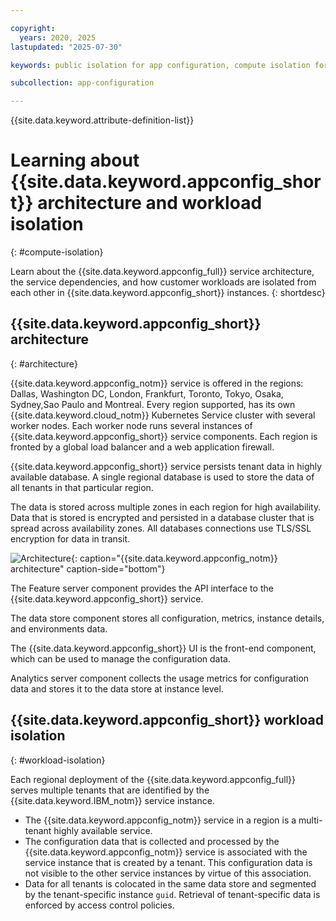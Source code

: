 ```yaml
---

copyright:
  years: 2020, 2025
lastupdated: "2025-07-30"

keywords: public isolation for app configuration, compute isolation for app configuration, app configuration architecture, workload isolation in app configuration

subcollection: app-configuration

---
```


{{site.data.keyword.attribute-definition-list}}

# Learning about {{site.data.keyword.appconfig_short}} architecture and workload isolation
{: #compute-isolation}

Learn about the {{site.data.keyword.appconfig_full}} service architecture, the service dependencies, and how customer workloads are isolated from each other in {{site.data.keyword.appconfig_short}} instances.
{: shortdesc}

## {{site.data.keyword.appconfig_short}} architecture
{: #architecture}

{{site.data.keyword.appconfig_notm}} service is offered in the regions: Dallas, Washington DC, London, Frankfurt, Toronto, Tokyo, Osaka, Sydney,Sao Paulo and Montreal. Every region supported, has its own {{site.data.keyword.cloud_notm}} Kubernetes Service cluster with several worker nodes. Each worker node runs several instances of {{site.data.keyword.appconfig_short}} service components. Each region is fronted by a global load balancer and a web application firewall.

{{site.data.keyword.appconfig_short}} service persists tenant data in highly available database. A single regional database is used to store the data of all tenants in that particular region.

The data is stored across multiple zones in each region for high availability. Data that is stored is encrypted and persisted in a database cluster that is spread across availability zones. All databases connections use TLS/SSL encryption for data in transit.

![Architecture](images/arch.png "Architecture diagram"){: caption="{{site.data.keyword.appconfig_notm}} architecture" caption-side="bottom"}

The Feature server component provides the API interface to the {{site.data.keyword.appconfig_short}} service.

The data store component stores all configuration, metrics, instance details, and environments data.

The {{site.data.keyword.appconfig_short}} UI is the front-end component, which can be used to manage the configuration data.

Analytics server component collects the usage metrics for configuration data and stores it to the data store at instance level.

## {{site.data.keyword.appconfig_short}} workload isolation
{: #workload-isolation}

Each regional deployment of the {{site.data.keyword.appconfig_full}} serves multiple tenants that are identified by the {{site.data.keyword.IBM_notm}} service instance.

- The {{site.data.keyword.appconfig_notm}} service in a region is a multi-tenant highly available service.
- The configuration data that is collected and processed by the {{site.data.keyword.appconfig_notm}} service is associated with the service instance that is created by a tenant. This configuration data is not visible to the other service instances by virtue of this association.
- Data for all tenants is colocated in the same data store and segmented by the tenant-specific instance `guid`. Retrieval of tenant-specific data is enforced by access control policies.
